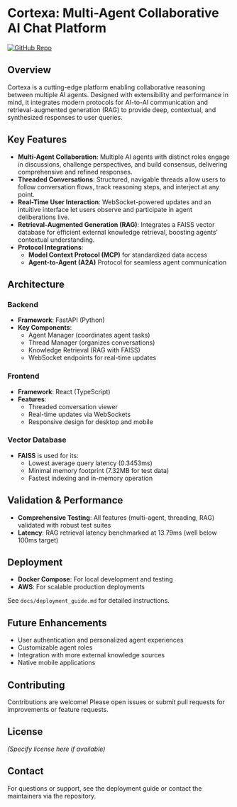 # Cortexa: Multi-Agent Collaborative AI Chat Platform

[![GitHub Repo](https://img.shields.io/badge/github-repo-blue)](https://github.com/DIA-Industries/Cortexa)

## Overview

Cortexa is a cutting-edge platform enabling collaborative reasoning between multiple AI agents. Designed with extensibility and performance in mind, it integrates modern protocols for AI-to-AI communication and retrieval-augmented generation (RAG) to provide deep, contextual, and synthesized responses to user queries.

## Key Features

- **Multi-Agent Collaboration**: Multiple AI agents with distinct roles engage in discussions, challenge perspectives, and build consensus, delivering comprehensive and refined responses.
- **Threaded Conversations**: Structured, navigable threads allow users to follow conversation flows, track reasoning steps, and interject at any point.
- **Real-Time User Interaction**: WebSocket-powered updates and an intuitive interface let users observe and participate in agent deliberations live.
- **Retrieval-Augmented Generation (RAG)**: Integrates a FAISS vector database for efficient external knowledge retrieval, boosting agents’ contextual understanding.
- **Protocol Integrations**:
  - **Model Context Protocol (MCP)** for standardized data access
  - **Agent-to-Agent (A2A)** Protocol for seamless agent communication

## Architecture

### Backend

- **Framework**: FastAPI (Python)
- **Key Components**:
  - Agent Manager (coordinates agent tasks)
  - Thread Manager (organizes conversations)
  - Knowledge Retrieval (RAG with FAISS)
  - WebSocket endpoints for real-time updates

### Frontend

- **Framework**: React (TypeScript)
- **Features**:
  - Threaded conversation viewer
  - Real-time updates via WebSockets
  - Responsive design for desktop and mobile

### Vector Database

- **FAISS** is used for its:
  - Lowest average query latency (0.3453ms)
  - Minimal memory footprint (7.32MB for test data)
  - Fastest indexing and in-memory operation

## Validation & Performance

- **Comprehensive Testing**: All features (multi-agent, threading, RAG) validated with robust test suites
- **Latency**: RAG retrieval latency benchmarked at 13.79ms (well below 100ms target)

## Deployment

- **Docker Compose**: For local development and testing
- **AWS**: For scalable production deployments

See `docs/deployment_guide.md` for detailed instructions.

## Future Enhancements

- User authentication and personalized agent experiences
- Customizable agent roles
- Integration with more external knowledge sources
- Native mobile applications

## Contributing

Contributions are welcome! Please open issues or submit pull requests for improvements or feature requests.

## License

_(Specify license here if available)_

## Contact

For questions or support, see the deployment guide or contact the maintainers via the repository.